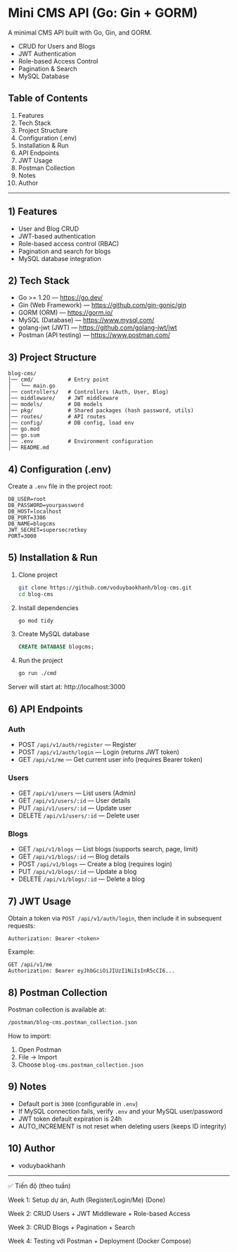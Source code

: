 # Mini CMS API (Go: Gin + GORM)

A minimal CMS API built with Go, Gin, and GORM.

- CRUD for Users and Blogs
- JWT Authentication
- Role-based Access Control
- Pagination & Search
- MySQL Database

## Table of Contents

1. Features
2. Tech Stack
3. Project Structure
4. Configuration (.env)
5. Installation & Run
6. API Endpoints
7. JWT Usage
8. Postman Collection
9. Notes
10. Author

---

## 1) Features

- User and Blog CRUD
- JWT-based authentication
- Role-based access control (RBAC)
- Pagination and search for blogs
- MySQL database integration

## 2) Tech Stack

- Go >= 1.20 — https://go.dev/
- Gin (Web Framework) — https://github.com/gin-gonic/gin
- GORM (ORM) — https://gorm.io/
- MySQL (Database) — https://www.mysql.com/
- golang-jwt (JWT) — https://github.com/golang-jwt/jwt
- Postman (API testing) — https://www.postman.com/

## 3) Project Structure

```text
blog-cms/
│── cmd/           # Entry point
│   └── main.go
│── controllers/   # Controllers (Auth, User, Blog)
│── middleware/    # JWT middleware
│── models/        # DB models
│── pkg/           # Shared packages (hash password, utils)
│── routes/        # API routes
│── config/        # DB config, load env
│── go.mod
│── go.sum
│── .env           # Environment configuration
│── README.md
```

## 4) Configuration (.env)

Create a `.env` file in the project root:

```env
DB_USER=root
DB_PASSWORD=yourpassword
DB_HOST=localhost
DB_PORT=3306
DB_NAME=blogcms
JWT_SECRET=supersecretkey
PORT=3000
```

## 5) Installation & Run

1. Clone project
   ```bash
   git clone https://github.com/voduybaokhanh/blog-cms.git
   cd blog-cms
   ```
2. Install dependencies
   ```bash
   go mod tidy
   ```
3. Create MySQL database
   ```sql
   CREATE DATABASE blogcms;
   ```
4. Run the project
   ```bash
   go run ./cmd
   ```

Server will start at: http://localhost:3000

## 6) API Endpoints

### Auth

- POST `/api/v1/auth/register` — Register
- POST `/api/v1/auth/login` — Login (returns JWT token)
- GET `/api/v1/me` — Get current user info (requires Bearer token)

### Users

- GET `/api/v1/users` — List users (Admin)
- GET `/api/v1/users/:id` — User details
- PUT `/api/v1/users/:id` — Update user
- DELETE `/api/v1/users/:id` — Delete user

### Blogs

- GET `/api/v1/blogs` — List blogs (supports search, page, limit)
- GET `/api/v1/blogs/:id` — Blog details
- POST `/api/v1/blogs` — Create a blog (requires login)
- PUT `/api/v1/blogs/:id` — Update a blog
- DELETE `/api/v1/blogs/:id` — Delete a blog

## 7) JWT Usage

Obtain a token via `POST /api/v1/auth/login`, then include it in subsequent requests:

```http
Authorization: Bearer <token>
```

Example:

```http
GET /api/v1/me
Authorization: Bearer eyJhbGciOiJIUzI1NiIsInR5cCI6...
```

## 8) Postman Collection

Postman collection is available at:

```bash
/postman/blog-cms.postman_collection.json
```

How to import:

1) Open Postman
2) File → Import
3) Choose `blog-cms.postman_collection.json`

## 9) Notes

- Default port is `3000` (configurable in `.env`)
- If MySQL connection fails, verify `.env` and your MySQL user/password
- JWT token default expiration is 24h
- AUTO_INCREMENT is not reset when deleting users (keeps ID integrity)

## 10) Author

- voduybaokhanh

---

✅ Tiến độ (theo tuần)

Week 1: Setup dự án, Auth (Register/Login/Me) (Done)

Week 2: CRUD Users + JWT Middleware + Role-based Access

Week 3: CRUD Blogs + Pagination + Search

Week 4: Testing với Postman + Deployment (Docker Compose)

